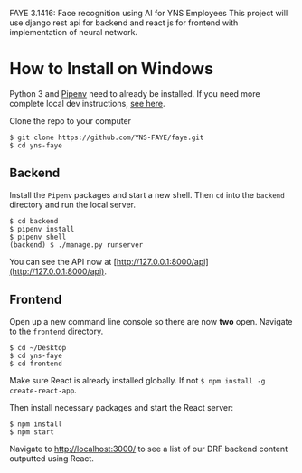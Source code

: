FAYE 3.1416:
Face recognition using AI
for YNS Employees
This project will use django rest api for backend and react js for frontend with implementation of neural network.

# How to Install on Windows

Python 3 and [Pipenv](https://docs.pipenv.org/) need to already be installed. If you need more complete local dev instructions, [see here](https://djangoforbeginners.com/initial-setup/).

Clone the repo to your computer

```
$ git clone https://github.com/YNS-FAYE/faye.git
$ cd yns-faye
```

## Backend

Install the `Pipenv` packages and start a new shell. Then `cd` into the `backend` directory and run the local server.

```
$ cd backend
$ pipenv install
$ pipenv shell
(backend) $ ./manage.py runserver
```

You can see the API now at [http://127.0.0.1:8000/api](http://127.0.0.1:8000/api).

## Frontend

Open up a new command line console so there are now **two** open. Navigate to the `frontend` directory.

```
$ cd ~/Desktop
$ cd yns-faye
$ cd frontend
```

Make sure React is already installed globally. If not `$ npm install -g create-react-app`.

Then install necessary packages and start the React server:

```
$ npm install
$ npm start
```

Navigate to [http://localhost:3000/](http://localhost:3000/) to see a list of our DRF backend content outputted using React.
